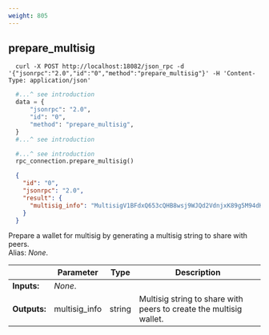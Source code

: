 ```yaml
---
weight: 805
---
```


## **prepare_multisig**

```shell
  curl -X POST http://localhost:18082/json_rpc -d '{"jsonrpc":"2.0","id":"0","method":"prepare_multisig"}' -H 'Content-Type: application/json'
```
```python
  #...^ see introduction
  data = {
      "jsonrpc": "2.0",
      "id": "0",
      "method": "prepare_multisig",
  }
  #...^ see introduction
```
```py
  #...^ see introduction
  rpc_connection.prepare_multisig()
```
```json
  {
    "id": "0",
    "jsonrpc": "2.0",
    "result": {
      "multisig_info": "MultisigV1BFdxQ653cQHB8wsj9WJQd2VdnjxK89g5M94dKPBNw22reJnyJYKrz6rJeXdjFwJ3Mz6n4qNQLd6eqUZKLiNzJFi3UPNVcTjtkG2aeSys9sYkvYYKMZ7chCxvoEXVgm74KKUcUu4V8xveCBFadFuZs8shnxBWHbcwFr5AziLr2mE7KHJT"
    }
  }
```
Prepare a wallet for multisig by generating a multisig string to share with peers.  
Alias: *None*.  

|             | Parameter     | Type   | Description
| ---         | ---           | ---    | ---
|**Inputs:**  | *None*.       |        |
|**Outputs:** | multisig_info | string | Multisig string to share with peers to create the multisig wallet.